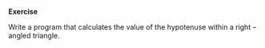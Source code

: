 __Exercise__

Write a program that calculates the value of the hypotenuse within a right – angled triangle.

